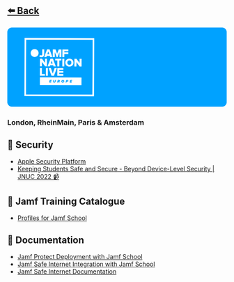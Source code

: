 ## [⬅️ Back][1]


<img src="../img/jnlgithubbanner.png" alt="toplogo" />

### London, RheinMain, Paris & Amsterdam

## 🔐 Security

- [Apple Security Platform][2]
- [Keeping Students Safe and Secure - Beyond Device-Level Security | JNUC 2022 📹 ][3]


## 🤔 Jamf Training Catalogue 
- [Profiles for Jamf School][4]



## 📓 Documentation

- [Jamf Protect Deployment with Jamf School][5]
- [Jamf Safe Internet Integration with Jamf School][6]
- [Jamf Safe Internet Documentation][7]


[1]:	https://github.com/robatjamf/EducationJNL2023/tree/main
[2]:	https://support.apple.com/en-gb/guide/security/welcome/web
[3]:  https://www.youtube.com/watch?v=b7b0zgp8qck&t=10s
[4]:  https://trainingcatalog.jamf.com/profiles-for-jamf-school
[5]:  https://learn.jamf.com/bundle/jamf-school-documentation/page/Jamf_Protect_Integration_with_Jamf_School.html
[6]:  https://learn.jamf.com/bundle/jamf-school-documentation/page/Jamf_Safe_Internet_Integration_with_Jamf_School.html
[7]:  https://learn.jamf.com/bundle/jamf-safe-internet-documentation/page/Jamf_Safe_Internet_Documentation.html
